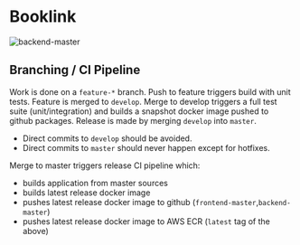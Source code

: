 # Booklink
![backend-master](https://github.com/mrazjava/booklink/workflows/backend-release/badge.svg?branch=master)

## Branching / CI Pipeline
Work is done on a `feature-*` branch. Push to feature triggers build with unit tests. Feature is merged 
to `develop`. Merge to develop triggers a full test suite (unit/integration) and builds a snapshot docker 
image pushed to github packages. Release is made by merging `develop` into `master`.

* Direct commits to `develop` should be avoided.
* Direct commits to `master` should never happen except for hotfixes.

Merge to master triggers release CI pipeline which:

* builds application from master sources
* builds latest release docker image
* pushes latest release docker image to github (`frontend-master`,`backend-master`)
* pushes latest release docker image to AWS ECR (`latest` tag of the above)
